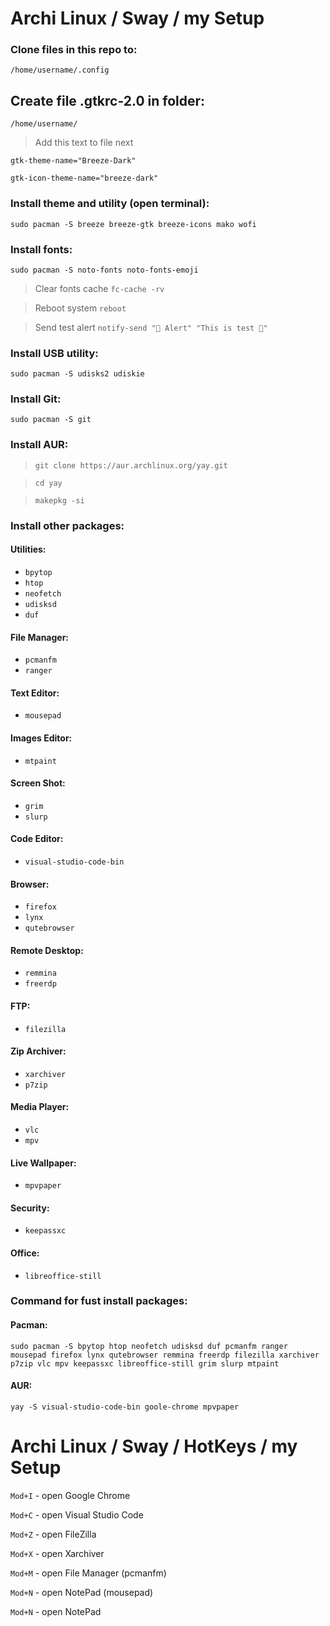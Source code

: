 # Archi Linux / Sway / my Setup

### Clone files in this repo to:
`/home/username/.config `

## Create file .gtkrc-2.0 in folder:
`/home/username/ `

> Add this text to file next

`gtk-theme-name="Breeze-Dark"`

`gtk-icon-theme-name="breeze-dark"`

### Install theme and utility (open terminal):
`sudo pacman -S breeze breeze-gtk breeze-icons mako wofi `

### Install fonts:
`sudo pacman -S noto-fonts noto-fonts-emoji`

> Clear fonts cache `fc-cache -rv`

> Reboot system `reboot`

> Send test alert `notify-send "🔔 Alert" "This is test 🎉"`

### Install USB utility:
`sudo pacman -S udisks2 udiskie`

### Install Git:
`sudo pacman -S git`

### Install AUR:

>`git clone https://aur.archlinux.org/yay.git`

>`cd yay`

>`makepkg -si`

### Install other packages:

#### Utilities:
- `bpytop`
- `htop`
- `neofetch`
- `udisksd`
- `duf`

#### File Manager:
- `pcmanfm`
- `ranger`

#### Text Editor:
- `mousepad`

#### Images Editor:
- `mtpaint`

#### Screen Shot:
- `grim`
- `slurp`

#### Code Editor:
- `visual-studio-code-bin`

#### Browser:
- `firefox`
- `lynx`
- `qutebrowser`

#### Remote Desktop:
- `remmina`
- `freerdp`

#### FTP:
- `filezilla`

#### Zip Archiver:
- `xarchiver`
- `p7zip`
  
#### Media Player:
- `vlc`
- `mpv`

#### Live Wallpaper:
- `mpvpaper`

#### Security:
- `keepassxc`

#### Office:
- `libreoffice-still`

### Command for fust install packages:

#### Pacman:
`sudo pacman -S bpytop htop neofetch udisksd duf pcmanfm ranger mousepad firefox lynx qutebrowser remmina freerdp filezilla xarchiver p7zip vlc mpv keepassxc libreoffice-still grim slurp mtpaint`

#### AUR:
`yay -S visual-studio-code-bin goole-chrome mpvpaper`

# Archi Linux / Sway / HotKeys / my Setup
`Mod+I` - open Google Chrome

`Mod+C` - open Visual Studio Code

`Mod+Z` - open FileZilla

`Mod+X` - open Xarchiver

`Mod+M` - open File Manager (pcmanfm)

`Mod+N` - open NotePad (mousepad)

`Mod+N` - open NotePad





